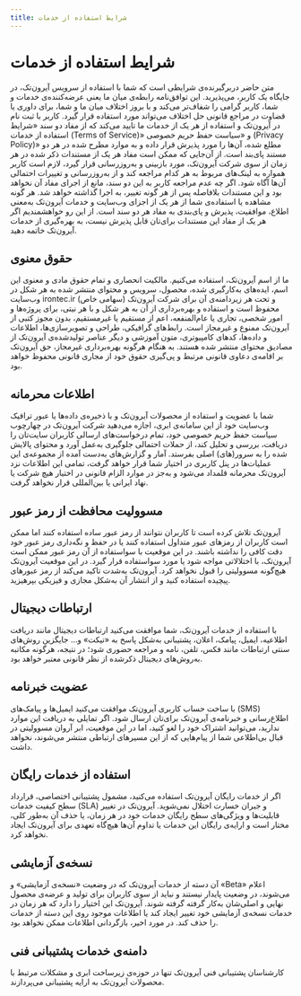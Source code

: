 ```yaml
---
title: شرایط استفاده از خدمات
---
```


# شرایط استفاده از خدمات

متن حاضر دربرگیرنده‌ی شرایطی است که شما با استفاده از سرویس آیرون‌تک، در جایگاه یک کاربر، می‌پذیرید. این توافق‌نامه رابطه‌ی میان ما یعنی عرضه‌کننده‌ی خدمات و شما، کاربر گرامی را شفاف‌تر می‌کند و با بروز اختلاف میان ما و شما، برای داوری یا قضاوت در مراجع قانونی حل اختلاف می‌تواند مورد استفاده قرار گیرد.
کاربر با ثبت نام در آیرون‌تک و استفاده از هر یک از خدمات ما تایید می‌کند که از مفاد دو سند «شرایط استفاده از خدمات (Terms of Service)» و «سیاست حفظ حریم خصوصی (Privacy Policy)» مطلع شده، آن‌ها را مورد پذیرش قرار داده و به موارد مطرح شده در هر دو مستند پای‌بند است.
از آن‌جایی که ممکن است مفاد هر یک از مستندات ذکر شده در هر زمان از سوی شرکت آیرون‌تک، مورد بازبینی و به‌روزرسانی قرار گیرد، لازم است کاربر همواره به لینک‌های مربوط به هر کدام مراجعه کند و از به‌روزرسانی و تغییرات احتمالی آن‌ها آگاه شود. اگر چه عدم مراجعه کاربر به این دو سند، مانع از اجرای مفاد آن نخواهد بود و این مستندات بلافاصله پس از هر گونه تغییر، به اجرا گذاشته خواهد شد.
هر گونه مشاهده یا استفاده‌ی شما از هر یک از اجزای وب‌سایت و خدمات آیرون‌تک به‌معنی اطلاع، موافقیت، پذیرش و پای‌بندی به مفاد هر دو سند است. از این رو خواهشمندیم اگر هر یک از مفاد این مستندات برای‌تان قابل پذیرش نیست، به بهره‌گیری از خدمات آیرون‌تک خاتمه دهید.

## حقوق معنوی
ما از اسم آیرون‌تک، استفاده می‌کنیم. مالکیت انحصاری و تمام حقوق مادی و معنوی این اسم، ایده‌های به‌کارگیری شده، محصول، سرویس و محتوای منتشر شده به هر شکل در وب‌سایت irontec.ir و تحت هر زیردامنه‌ی آن برای شرکت آیرون‌تک (سهامی خاص) محفوظ است و استفاده و بهره‌برداری از آن به هر شکل و با هر نیتی، برای پروژه‌ها و امور شخصی، تجاری یا عام‌المنفعه، اعم از مستقیم یا غیرمستقیم، بدون مجوز کتبی از آیرون‌تک ممنوع و غیرمجاز است. رابط‌های گرافیکی، طراحی و تصویرسازی‌ها، اطلاعات و داده‌ها، کدهای کامپیوتری، متون آموزشی و دیگر عناصر تولیدشده‌ی آیرون‌تک از مصادیق محتوای منتشر شده هستند. به هنگام هرگونه بهره‌برداری غیرمجاز، حق آیرون‌تک بر اقامه‌ی دعاوی قانونی مرتبط و پی‌گیری حقوق خود از مجاری قانونی محفوظ خواهد بود.

## اطلاعات محرمانه
شما با عضویت و استفاده از محصولات آیرون‌تک و با ذخیره‌ی داده‌ها یا عبور ترافیک وب‌سایت خود از این سامانه‌ی ابری، اجازه می‌دهید شرکت آیرون‌تک در چهارچوب سیاست حفظ حریم خصوصی خود، تمام درخواست‌های ارسالی کاربران سایت‌تان را دریافت، بررسی و تحلیل کند، از حملات احتمالی جلوگیری به‌عمل آورد و محتوای پالایش‌ شده را به سرور(های) اصلی بفرستد. آمار و گزارش‌های به‌دست آمده از مجموعه‌ی این عملیات‌ها در پنل کاربری در اختیار شما قرار خواهد گرفت، تمامی این اطلاعات نزد آیرون‌تک محرمانه قلمداد می‌شود و به‌جز در موارد الزام قانونی در اختیار هیچ شرکت یا نهاد ایرانی یا بین‌المللی قرار نخواهد گرفت.


## مسوولیت محافظت از رمز عبور
آیرون‌تک تلاش کرده است تا کاربران نتوانند از رمز عبور ساده استفاده کنند اما ممکن است کاربران از رمزهای عبور متداول استفاده کنند یا در حفظ و نگه‌داری رمز عبور خود دقت کافی را نداشته باشند. در این موقعیت با سواستفاده از آن رمز عبور ممکن است آیرون‌تک، با اختلالاتی مواجه شود یا مورد سواستفاده قرار گیرد. در این موقعیت آیرون‌تک هیچ‌گونه مسوولیتی را قبول نخواهد کرد.
آیرون‌تک به‌شدت تاکید می‌کند از رمز عبورهای پیچیده استفاده کنید و از انتشار آن به‌شکل مجازی و فیزیکی بپرهیزید.

## ارتباطات دیجیتال
با استفاده از خدمات آیرون‌تک، شما موافقت می‌کنید ارتباطات دیجیتال مانند دریافت اطلاعیه، ایمیل، پیامک، اعلان، پشتیبانی به‌شکل پاسخ به «تیکت» و... جایگزین روش‌های سنتی ارتباطات مانند فکس، تلفن، نامه و مراجعه حضوری شود؛ در نتیجه، هرگونه مکاتبه به‌روش‌های دیجیتال ذکرشده از نظر قانونی معتبر خواهد بود.

## عضویت خبرنامه
با ساخت حساب کاربری آیرون‌تک موافقت می‌کنید ایمیل‌ها و پیامک‌های (SMS) اطلاع‌رسانی و خبرنامه‌ی آیرون‌تک برای‌تان ارسال شود. اگر تمایلی به دریافت این موارد ندارید، می‌توانید اشتراک خود را لغو کنید، اما در این موقعیت، ابر ‌آروان مسوولیتی در قبال بی‌اطلاعی شما از پیام‌هایی که از این مسیرهای ارتباطی منتشر می‌شوند، نخواهد داشت.

## استفاده از خدمات رایگان
اگر از خدمات رایگان آیرون‌تک استفاده می‌کنید، مشمول پشتیبانی اختصاصی، قرارداد سطح کیفیت خدمات (SLA) و جبران خسارت اختلال نمی‌شوید. آیرون‌تک در تغییر قابلیت‌ها و ویژگی‌های سطح رایگان خدمات خود در هر زمان، یا حذف آن به‌طور کلی، مختار است و ارایه‌ی رایگان این خدمات یا تداوم آن‌ها هیچ‌گاه تعهدی برای آیرون‌تک ایجاد نخواهد کرد.

## نسخه‌ی آزمایشی
آن دسته از خدمات آیرون‌تک که در وضعیت «نسخه‌ی آزمایشی» و «Beta» اعلام می‌شوند، در وضعیت پایدار نیستند و نباید از سوی کاربران برای تولید و عرضه‌ی محصول نهایی و اصلی‌‌شان به‌کار گرفته گرفته شوند. آیرون‌تک این اختیار را دارد که هر زمان در خدمات نسخه‌ی آزمایشی خود تغییر ایجاد کند یا اطلاعات موجود روی این دسته از خدمات را حذف کند. در مورد اخیر، بازگردانی اطلاعات ممکن نخواهد بود.

## دامنه‌ی خدمات پشتیبانی فنی
کارشناسان پشتیبانی فنی آیرون‌تک تنها در حوزه‌ی زیرساخت ابری و مشکلات مرتبط با محصولات آیرون‌تک به ارایه پشتیبانی می‌پردازند.
